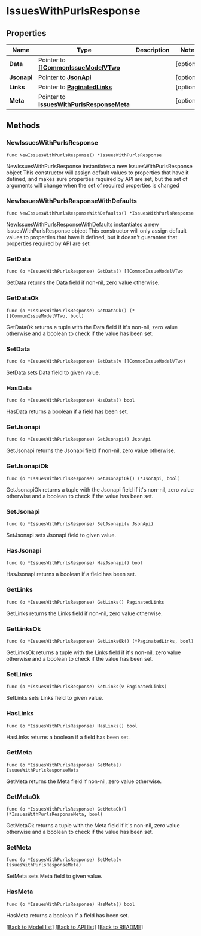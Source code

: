 # IssuesWithPurlsResponse

## Properties

Name | Type | Description | Notes
------------ | ------------- | ------------- | -------------
**Data** | Pointer to [**[]CommonIssueModelVTwo**](CommonIssueModelVTwo.md) |  | [optional] 
**Jsonapi** | Pointer to [**JsonApi**](JsonApi.md) |  | [optional] 
**Links** | Pointer to [**PaginatedLinks**](PaginatedLinks.md) |  | [optional] 
**Meta** | Pointer to [**IssuesWithPurlsResponseMeta**](IssuesWithPurlsResponseMeta.md) |  | [optional] 

## Methods

### NewIssuesWithPurlsResponse

`func NewIssuesWithPurlsResponse() *IssuesWithPurlsResponse`

NewIssuesWithPurlsResponse instantiates a new IssuesWithPurlsResponse object
This constructor will assign default values to properties that have it defined,
and makes sure properties required by API are set, but the set of arguments
will change when the set of required properties is changed

### NewIssuesWithPurlsResponseWithDefaults

`func NewIssuesWithPurlsResponseWithDefaults() *IssuesWithPurlsResponse`

NewIssuesWithPurlsResponseWithDefaults instantiates a new IssuesWithPurlsResponse object
This constructor will only assign default values to properties that have it defined,
but it doesn't guarantee that properties required by API are set

### GetData

`func (o *IssuesWithPurlsResponse) GetData() []CommonIssueModelVTwo`

GetData returns the Data field if non-nil, zero value otherwise.

### GetDataOk

`func (o *IssuesWithPurlsResponse) GetDataOk() (*[]CommonIssueModelVTwo, bool)`

GetDataOk returns a tuple with the Data field if it's non-nil, zero value otherwise
and a boolean to check if the value has been set.

### SetData

`func (o *IssuesWithPurlsResponse) SetData(v []CommonIssueModelVTwo)`

SetData sets Data field to given value.

### HasData

`func (o *IssuesWithPurlsResponse) HasData() bool`

HasData returns a boolean if a field has been set.

### GetJsonapi

`func (o *IssuesWithPurlsResponse) GetJsonapi() JsonApi`

GetJsonapi returns the Jsonapi field if non-nil, zero value otherwise.

### GetJsonapiOk

`func (o *IssuesWithPurlsResponse) GetJsonapiOk() (*JsonApi, bool)`

GetJsonapiOk returns a tuple with the Jsonapi field if it's non-nil, zero value otherwise
and a boolean to check if the value has been set.

### SetJsonapi

`func (o *IssuesWithPurlsResponse) SetJsonapi(v JsonApi)`

SetJsonapi sets Jsonapi field to given value.

### HasJsonapi

`func (o *IssuesWithPurlsResponse) HasJsonapi() bool`

HasJsonapi returns a boolean if a field has been set.

### GetLinks

`func (o *IssuesWithPurlsResponse) GetLinks() PaginatedLinks`

GetLinks returns the Links field if non-nil, zero value otherwise.

### GetLinksOk

`func (o *IssuesWithPurlsResponse) GetLinksOk() (*PaginatedLinks, bool)`

GetLinksOk returns a tuple with the Links field if it's non-nil, zero value otherwise
and a boolean to check if the value has been set.

### SetLinks

`func (o *IssuesWithPurlsResponse) SetLinks(v PaginatedLinks)`

SetLinks sets Links field to given value.

### HasLinks

`func (o *IssuesWithPurlsResponse) HasLinks() bool`

HasLinks returns a boolean if a field has been set.

### GetMeta

`func (o *IssuesWithPurlsResponse) GetMeta() IssuesWithPurlsResponseMeta`

GetMeta returns the Meta field if non-nil, zero value otherwise.

### GetMetaOk

`func (o *IssuesWithPurlsResponse) GetMetaOk() (*IssuesWithPurlsResponseMeta, bool)`

GetMetaOk returns a tuple with the Meta field if it's non-nil, zero value otherwise
and a boolean to check if the value has been set.

### SetMeta

`func (o *IssuesWithPurlsResponse) SetMeta(v IssuesWithPurlsResponseMeta)`

SetMeta sets Meta field to given value.

### HasMeta

`func (o *IssuesWithPurlsResponse) HasMeta() bool`

HasMeta returns a boolean if a field has been set.


[[Back to Model list]](../README.md#documentation-for-models) [[Back to API list]](../README.md#documentation-for-api-endpoints) [[Back to README]](../README.md)


